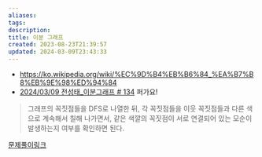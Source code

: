 ```yaml
---
aliases: 
tags: 
description:
title: 이분 그래프
created: 2023-08-23T21:39:57
updated: 2024-03-09T23:43:33
---
```

- <https://ko.wikipedia.org/wiki/%EC%9D%B4%EB%B6%84_%EA%B7%B8%EB%9E%98%ED%94%84>
- [2024/03/09 전성태_이분그래프 # 134](https://github.com/Jungle-7-Algorithm-study/Algorithm-Study/pull/134) 퍼가요!

> 그래프의 꼭짓점들을 DFS로 나열한 뒤, 각 꼭짓점들을 이웃 꼭짓점들과 다른 색으로 계속해서 칠해 나가면서, 같은 색깔의 꼭짓점이 서로 연결되어 있는 모순이 발생하는지 여부를 확인하면 된다.

[문제풀이링크](https://github.com/ChoiWheatley/swjungle-week-02/blob/e3a4687ea2758e85016c4b0d4342ac7653e54219/ghdud4653/26_21606(%EC%95%84%EC%B9%A8%EC%82%B0%EC%B1%85).py)
